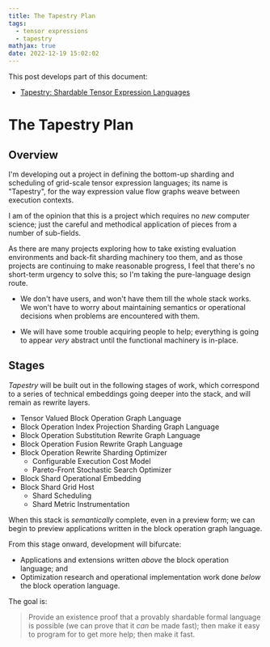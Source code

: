 ```yaml
---
title: The Tapestry Plan
tags:
  - tensor expressions
  - tapestry
mathjax: true
date: 2022-12-19 15:02:02
---
```



This post develops part of this document:
  * [Tapestry: Shardable Tensor Expression Languages](/Tapestry)

# The Tapestry Plan

## Overview

I'm developing out a project in defining the bottom-up sharding and scheduling of grid-scale
tensor expression languages; its name is "Tapestry", for the way expression
value flow graphs weave between execution contexts.

I am of the opinion that this is a project which requires no *new* computer science;
just the careful and methodical application of pieces from a number of sub-fields.

As there are many projects exploring how to take existing evaluation environments
and back-fit sharding machinery too them, and as those projects are continuing to
make reasonable progress, I feel that there's no short-term urgency to solve this;
so I'm taking the pure-language design route.

  * We don't have users, and won't have them till the whole stack works. We won't have
    to worry about maintaining semantics or operational decisions when problems are
    encountered with them.

  * We will have some trouble acquiring people to help; everything is going to
    appear *very* abstract until the functional machinery is in-place.


## Stages

*Tapestry* will be built out in the following stages of work, which correspond to a series
of technical embeddings going deeper into the stack, and will remain as rewrite layers.

  * Tensor Valued Block Operation Graph Language
  * Block Operation Index Projection Sharding Graph Language 
  * Block Operation Substitution Rewrite Graph Language 
  * Block Operation Fusion Rewrite Graph Language 
  * Block Operation Rewrite Sharding Optimizer
    * Configurable Execution Cost Model
    * Pareto-Front Stochastic Search Optimizer
  * Block Shard Operational Embedding
  * Block Shard Grid Host
    * Shard Scheduling
    * Shard Metric Instrumentation

When this stack is *semantically* complete, even in a preview form; we can begin to
preview applications written in the block operation graph language.

From this stage onward, development will bifurcate:
  * Applications and extensions written *above* the block operation language; and
  * Optimization research and operational implementation work done *below* the block operation language.

The goal is:

> Provide an existence proof that a provably shardable formal language is possible
> (we can prove that it *can* be made fast); then make it easy to program for to
> get more help; then make it fast.